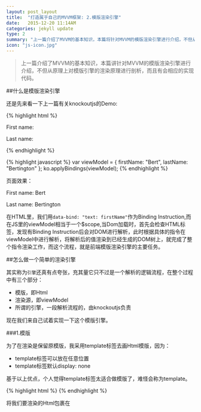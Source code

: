```yaml
---
layout: post_layout
title:  "打造属于自己的MVVM框架: 2.模版渲染引擎"
date:   2015-12-20 11:14AM
categories: jekyll update
type: 2
summary: "上一篇介绍了MVVM的基本知识，本篇将针对MVVM的模版渲染引擎进行介绍，不但从原理上对模版引擎的渲染原理进行剖析，而且有会相应的实现代码。"
icon: "js-icon.jpg"
---
```


>上一篇介绍了MVVM的基本知识，本篇讲针对MVVM的模版渲染引擎进行介绍，不但从原理上对模版引擎的渲染原理进行剖析，而且有会相应的实现代码。

##什么是模版渲染引擎

还是先来看一下上一篇有关knockoutjs的Demo:


{% highlight html %}
<p>First name: <strong data-bind="text: firstName"></strong></p>
<p>Last name: <strong data-bind="text: lastName"></strong></p>
{% endhighlight %}

{% highlight javascript %}
var viewModel = {
    firstName: "Bert",
    lastName: "Bertington"
};
ko.applyBindings(viewModel);
{% endhighlight %}

页面效果：

First name: Bert

Last name: Bertington

在HTML里，我们用`data-bind: "text: firstName"`作为Binding Instruction,而在JS里的viewModel相当于一个$scope,当Dom加载时，首先会检查HTML标签，发现有Binding Instruction后会对DOM进行解析，此时根据具体的指令在viewModel中进行解析，将解析后的值渲染到已经生成的DOM树上，就完成了整个指令渲染工作，而这个流程，就是前端模版渲染引擎的主要任务。

##怎么做一个简单的渲染引擎

其实称为`引擎`还真有点夸张，充其量它只不过是一个解析的逻辑流程，在整个过程中有三个部分：

- 模版，即Html
- 渲染源，即viewModel
- 所谓的引擎，一段解析流程的，由knockoutjs负责

现在我们来自己试着实现一下这个模版引擎。

###1.模版

为了在渲染是保留原模版，我采用template标签去画Html模版，因为：

- template标签可以放在任意位置
- template标签默认display: none

基于以上优点，个人觉得template标签太适合做模版了，难怪会称为template。

{% highlight html %}
<template id="test">
    <p>First name: <strong data-bind="text: firstName"></strong></p>
    <p>Last name: <strong data-bind="text: lastName"></strong></p>
</template>
{% endhighlight %}

将我们要渲染的Html包裹在<template>中，加上id是为了能够确保唯一。

###2.解析template

利用id我们可以唯一找到template，首先将template里的内容取出来，

{% highlight javascript %}
var clone = document.importNode(document.querySelector('#' + id).content, true);
{% endhighlight %}

分离子节点

{% highlight javascript %}
var fragmentContent = splitSubRealDoms(clone);
function splitSubRealDoms(fatherDom) {
    var subRealDoms = [];
    while(fatherDom.firstElementChild) {
        var firstElementChild = fatherDom.removeChild(fatherDom.firstElementChild);
        subRealDoms.push(firstElementChild);
    }
    return subRealDoms;
}
{% endhighlight %}

###3.根据父节点的Binding Instruction去渲染子节点

{% highlight javascript %}
for(var i = 0;i < fragmentContent.length;i++) {
    var result = renderTemplate(fragmentContent[i], viewModel);
}
{% endhighlight %}

renderTemplate的方法较为复杂，首先会渲染父节点，然后将所有的子节点当作父节点再次递归，直到没有子节点为止。递归后的子节点集合渲染完后，需要加入到重新加入到父节点中。递归中途需要对`data-bind = instruction: value`进行解析，将得到的value值在viewModel的$scope中，利用eval进行解析后绑定到DOM上。（详细代码略长，就不在这里贴了，可以去我的[repo](https://github.com/kkkkkxiaofei/Dig-Knockout)里去查看）

###4.渲染完成

渲染完成后，将最终的结果插入到body上。
{% highlight javascript %}
    $('body').append($(result));
{% endhighlight %}

####5.总结

这一节主要介绍了前端模版引擎的工作原理，同时也分享了我自己的代码。但模版引擎仅仅只起到了单向绑定的效果（即viewModl->view），要想体现MVVM的优势，那就必须得实现双向绑定，那就必须的介绍MVVM中的核心对象observable了，下一篇会介绍如何实现observable。

[`源码请戳这里`](https://github.com/kkkkkxiaofei/Dig-Knockout)


